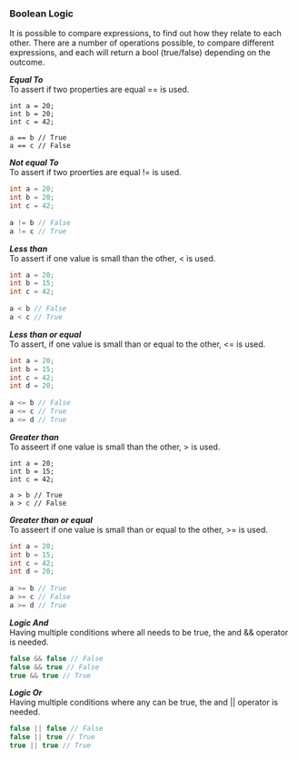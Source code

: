 ### Boolean Logic
It is possible to compare expressions, to find out how they relate to each other. There are a number of operations possible, to compare different expressions, and each will return a bool (true/false) depending on the outcome.  

***Equal To***  
To assert if two properties are equal == is used.
```CSharp
int a = 20;
int b = 20;
int c = 42;
 
a == b // True
a == c // False
``` 
***Not equal To***  
To assert if two proerties are equal != is used.
```csharp
int a = 20;
int b = 20;
int c = 42;
 
a != b // False
a != c // True
```
***Less than***  
To assert if one value is small than the other, < is used.
```csharp
int a = 20;
int b = 15;
int c = 42;
 
a < b // False
a < c // True
```
***Less than or equal***  
To assert, if one value is small than or equal to the other, <= is used.
```csharp
int a = 20;
int b = 15;
int c = 42;
int d = 20;
 
a <= b // False
a <= c // True
a <= d // True
```
***Greater than***  
To asseert if one value is small than the other, > is used.
```chsarp
int a = 20;
int b = 15;
int c = 42;
 
a > b // True
a > c // False
```
***Greater than or equal***  
To asseert if one value is small than or equal to the other, >= is used.
```csharp
int a = 20;
int b = 15;
int c = 42;
int d = 20;
 
a >= b // True
a >= c // False
a >= d // True
```
***Logic And***  
Having multiple conditions where all needs to be true, the and && operator is needed.
```csharp
false && false // False
false && true // False
true && true // True
```
***Logic Or***  
Having multiple conditions where any can be true, the and || operator is needed.
```csharp
false || false // False
false || true // True
true || true // True
```